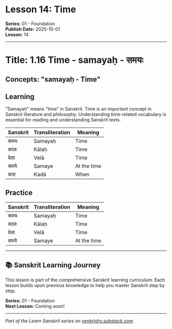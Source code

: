 # Lesson 14: Time

**Series:** 01 - Foundation  
**Publish Date:** 2025-10-01  
**Lesson:** 14

---

# Title: 1.16 Time - samayaḥ - समयः
## Concepts: "samayaḥ - Time"

## Learning
"Samayaḥ" means "time" in Sanskrit. Time is an important concept in Sanskrit literature and philosophy. Understanding time-related vocabulary is essential for reading and understanding Sanskrit texts.

| Sanskrit           | Transliteration      | Meaning                          |
| ------------------ | -------------------- | -------------------------------- |
| समयः              | Samayaḥ              | Time                             |
| कालः               | Kālaḥ                | Time                             |
| वेला               | Velā                 | Time                             |
| समये               | Samaye               | At the time                      |
| कदा                 | Kadā                  | When                             |

## Practice
| Sanskrit           | Transliteration      | Meaning                          |
| ------------------ | -------------------- | -------------------------------- |
| समयः              | Samayaḥ              | Time                             |
| कालः               | Kālaḥ                | Time                             |
| वेला               | Velā                 | Time                             |
| समये               | Samaye               | At the time                      |

---

## 📚 Sanskrit Learning Journey

This lesson is part of the comprehensive Sanskrit learning curriculum. Each lesson builds upon previous knowledge to help you master Sanskrit step by step.

**Series:** 01 - Foundation  
**Next Lesson:** Coming soon!

---
*Part of the Learn Sanskrit series on [venkrishy.substack.com](https://venkrishy.substack.com/s/learn_sanskrit)*
